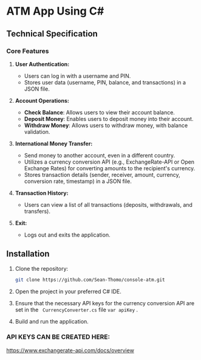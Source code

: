 # ATM App Using C#

## Technical Specification

### Core Features

1. **User Authentication:**

   - Users can log in with a username and PIN.
   - Stores user data (username, PIN, balance, and transactions) in a JSON file.

2. **Account Operations:**

   - **Check Balance**: Allows users to view their account balance.
   - **Deposit Money**: Enables users to deposit money into their account.
   - **Withdraw Money**: Allows users to withdraw money, with balance validation.

3. **International Money Transfer:**

   - Send money to another account, even in a different country.
   - Utilizes a currency conversion API (e.g., ExchangeRate-API or Open Exchange Rates) for converting amounts to the recipient's currency.
   - Stores transaction details (sender, receiver, amount, currency, conversion rate, timestamp) in a JSON file.

4. **Transaction History:**

   - Users can view a list of all transactions (deposits, withdrawals, and transfers).

5. **Exit:**
   - Logs out and exits the application.

## Installation

1. Clone the repository:

   ```bash
   git clone https://github.com/Sean-Thomo/console-atm.git
   ```

2. Open the project in your preferred C# IDE.

3. Ensure that the necessary API keys for the currency conversion API are set in the `
CurrencyConverter.cs` file `var apiKey` .

4. Build and run the application.

### API KEYS CAN BE CREATED HERE:

https://www.exchangerate-api.com/docs/overview
